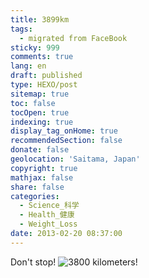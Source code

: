 ```yaml
---
title: 3899km
tags:
  - migrated from FaceBook
sticky: 999
comments: true
lang: en
draft: published
type: HEXO/post
sitemap: true
toc: false
tocOpen: true
indexing: true
display_tag_onHome: true
recommendedSection: false
donate: false
geolocation: 'Saitama, Japan'
copyright: true
mathjax: false
share: false
categories:
  - Science_科学
  - Health_健康
  - Weight_Loss
date: 2013-02-20 08:37:00
---
```

 Don't stop!
 ![3800 kilometers!](525702_423935611025646_2114474340_n_423935611025646.jpg)